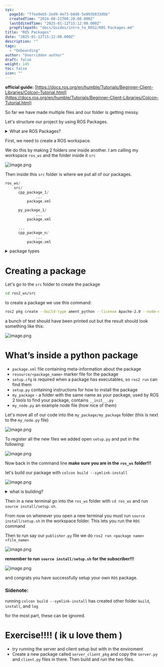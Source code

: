```yaml
---
sys:
  pageId: "7fea9eb5-2ed9-4e73-b6d6-5e093b833dbb"
  createdTime: "2024-08-21T00:28:00.000Z"
  lastEditedTime: "2025-01-12T15:12:00.000Z"
  propFilepath: "docs/Guides/intro_to_ROS2/ROS Packages.md"
title: "ROS Packages"
date: "2025-01-12T15:12:00.000Z"
description: ""
tags:
  - "Onboarding"
author: "Overridden author"
draft: false
weight: 145
toc: false
icon: ""
---
```


**official guide:** [https://docs.ros.org/en/humble/Tutorials/Beginner-Client-Libraries/Colcon-Tutorial.html](https://docs.ros.org/en/humble/Tutorials/Beginner-Client-Libraries/Colcon-Tutorial.html)

So far we have made multiple files and our folder is getting messy.

Let's structure our project by using ROS Packages.

<details>

<summary>What are ROS Packages?</summary>

ROS Packages are, as the name implies, packages of code that are highly sharable between ROS developers.

They consist of a folder, `package.xml` file, and source code

```python
      cpp_package_1/
		      ... imagine much code files here ..
          package.xml
```

</details>

First, we need to create a ROS workspace.

We do this by making 2 folders one inside another. I am calling my workspace `ros_ws` and the folder inside it `src`

![image.png](https://prod-files-secure.s3.us-west-2.amazonaws.com/d518164a-d88e-44d1-a4ee-3adb3bd8bce0/70706947-fd18-4537-a67b-e12946812d31/image.png?X-Amz-Algorithm=AWS4-HMAC-SHA256&X-Amz-Content-Sha256=UNSIGNED-PAYLOAD&X-Amz-Credential=ASIAZI2LB4662DKXWOWQ%2F20250606%2Fus-west-2%2Fs3%2Faws4_request&X-Amz-Date=20250606T050955Z&X-Amz-Expires=3600&X-Amz-Security-Token=IQoJb3JpZ2luX2VjEH0aCXVzLXdlc3QtMiJHMEUCIDFyeAPZig1LGr10jJ39vXjhD8545ltBIbcyUglvgHA9AiEAheDTTC2Zyd60nt2yhI4aKceDaVhBRHEaWCYwk4azGIkq%2FwMIVhAAGgw2Mzc0MjMxODM4MDUiDIGmE9QSrPxde5JG1CrcAzNST3YGKwbwvZmZukLhdUG%2FZhOZto6dN6XXyzYGQ10s9A8PUuiqiNia8NyxJnj5MKc8yuAo7euy2tOQYK8%2FIUYQW4sUATT59Gg7oO5HRpWdNYKKqcyNFnayZXvFKJGZXz6jSiKgTkCAOnHVdPvot%2BCs6fppn%2Bv42uicRECkfNXMd8zi7J%2Ftp%2F2SYDYf0sDChjIkN9Bqo%2FlIibsGkJhnDcF3TZdLEOPr%2BrENXNucpw5COPibBKeeP3FQvOjdeQ0HCq387rCnjIUeNeO6F4CjAyWQToUeS9nce6NFkJCPzJD49sAjr%2FbeeXwt7MHZzfMXnZkTCOghQeFFjan%2BiiWKtiH52RAdua8TezOCs57bO%2BPVdOswyTjagx6%2BtdNYOhJ6863GLtvgM9FPodI3cckxD%2F6wRhk9BtqxMtkhmZOG70nvtdmnXWHt1SrV9B7yTZAhf3ognsNag2qiW%2BIR%2F17W33FFEiPmmaAA4pUNcgo4mxNmB62nz5ix%2FV%2Fzb713wBX9h5aRTEIJ00bOOwkS%2Fbd3lYHZ0%2FsXBFfsNYyDyw3EZmCkaaJW%2FIN%2FbEoHoWQvixM2cc6%2FxM44gbpjdsQmcJv%2BhFnW2JL21sRyvHvpVsfAZaAGRJROfbBR%2FKyHlA3jMLXgicIGOqUB7qpYnugCelHLFkVwByYtwOXU2f1U3aaKlyXIwETXfMpSrWM0iVUZjspHN%2FA2dmj8GMv5NNrcmOQde%2FRZh2c8d1sr72IeYQST7Ucy9rcRLCbeHPcmmynvLtMDxXekupg0RNTgGDU9K2sOGETD04m1onEeKJ9%2BZkQqHGZc9Cfpz%2BbyZwpfI9sS9nX8TI%2BYCt7PiKpg%2Fu%2FjR02%2BqyV%2FCN3jfSKafu8d&X-Amz-Signature=db73faa77eb7dacb2a92a6976762255cb11444ef8941a90257c3d4fc2becce08&X-Amz-SignedHeaders=host&x-id=GetObject)

Then inside this `src` folder is where we put all of our packages.

```python
ros_ws/
    src/
      cpp_package_1/
		      ...
          package.xml

      py_package_1/
		      ...
          package.xml

      ...
      cpp_package_n/
		      ...
          package.xml

```

<details>

<summary>package types</summary>

packages can be either `C++` or python.

the intern file structure is different for each but for this guide we will stick to creating python packages

</details>

# Creating a package

Let's go to the `src` folder to create the package

```bash
cd ros2_ws/src
```

to create a package we use this command:

```bash
ros2 pkg create --build-type ament_python --license Apache-2.0 --node-name my_node my_package
```

a bunch of text should have been printed out but the result should look something like this:

![image.png](https://prod-files-secure.s3.us-west-2.amazonaws.com/d518164a-d88e-44d1-a4ee-3adb3bd8bce0/e6cf1e3f-8512-4a3e-b131-079f800bf3e8/image.png?X-Amz-Algorithm=AWS4-HMAC-SHA256&X-Amz-Content-Sha256=UNSIGNED-PAYLOAD&X-Amz-Credential=ASIAZI2LB4662DKXWOWQ%2F20250606%2Fus-west-2%2Fs3%2Faws4_request&X-Amz-Date=20250606T050955Z&X-Amz-Expires=3600&X-Amz-Security-Token=IQoJb3JpZ2luX2VjEH0aCXVzLXdlc3QtMiJHMEUCIDFyeAPZig1LGr10jJ39vXjhD8545ltBIbcyUglvgHA9AiEAheDTTC2Zyd60nt2yhI4aKceDaVhBRHEaWCYwk4azGIkq%2FwMIVhAAGgw2Mzc0MjMxODM4MDUiDIGmE9QSrPxde5JG1CrcAzNST3YGKwbwvZmZukLhdUG%2FZhOZto6dN6XXyzYGQ10s9A8PUuiqiNia8NyxJnj5MKc8yuAo7euy2tOQYK8%2FIUYQW4sUATT59Gg7oO5HRpWdNYKKqcyNFnayZXvFKJGZXz6jSiKgTkCAOnHVdPvot%2BCs6fppn%2Bv42uicRECkfNXMd8zi7J%2Ftp%2F2SYDYf0sDChjIkN9Bqo%2FlIibsGkJhnDcF3TZdLEOPr%2BrENXNucpw5COPibBKeeP3FQvOjdeQ0HCq387rCnjIUeNeO6F4CjAyWQToUeS9nce6NFkJCPzJD49sAjr%2FbeeXwt7MHZzfMXnZkTCOghQeFFjan%2BiiWKtiH52RAdua8TezOCs57bO%2BPVdOswyTjagx6%2BtdNYOhJ6863GLtvgM9FPodI3cckxD%2F6wRhk9BtqxMtkhmZOG70nvtdmnXWHt1SrV9B7yTZAhf3ognsNag2qiW%2BIR%2F17W33FFEiPmmaAA4pUNcgo4mxNmB62nz5ix%2FV%2Fzb713wBX9h5aRTEIJ00bOOwkS%2Fbd3lYHZ0%2FsXBFfsNYyDyw3EZmCkaaJW%2FIN%2FbEoHoWQvixM2cc6%2FxM44gbpjdsQmcJv%2BhFnW2JL21sRyvHvpVsfAZaAGRJROfbBR%2FKyHlA3jMLXgicIGOqUB7qpYnugCelHLFkVwByYtwOXU2f1U3aaKlyXIwETXfMpSrWM0iVUZjspHN%2FA2dmj8GMv5NNrcmOQde%2FRZh2c8d1sr72IeYQST7Ucy9rcRLCbeHPcmmynvLtMDxXekupg0RNTgGDU9K2sOGETD04m1onEeKJ9%2BZkQqHGZc9Cfpz%2BbyZwpfI9sS9nX8TI%2BYCt7PiKpg%2Fu%2FjR02%2BqyV%2FCN3jfSKafu8d&X-Amz-Signature=0d6bb9fe64929590defecf71ee2a6fe159426a279ab70178f0ab84f4dd1b493c&X-Amz-SignedHeaders=host&x-id=GetObject)

# What’s inside a python package

- `package.xml` file containing meta-information about the package
- `resource/<package_name>` marker file for the package
- `setup.cfg` is required when a package has executables, so `ros2 run` can find them
- `setup.py` containing instructions for how to install the package
- `my_package` - a folder with the same name as your package, used by ROS 2 tools to find your package, contains `__init__.py`
- `my_node.py` an example node file (how nice of them)

Let's move all of our code into the `my_package/my_package` folder (this is next to the `my_node.py` file)

![image.png](https://prod-files-secure.s3.us-west-2.amazonaws.com/d518164a-d88e-44d1-a4ee-3adb3bd8bce0/9ce58f11-0da9-4d3e-b86d-506a9685d378/image.png?X-Amz-Algorithm=AWS4-HMAC-SHA256&X-Amz-Content-Sha256=UNSIGNED-PAYLOAD&X-Amz-Credential=ASIAZI2LB4662DKXWOWQ%2F20250606%2Fus-west-2%2Fs3%2Faws4_request&X-Amz-Date=20250606T050955Z&X-Amz-Expires=3600&X-Amz-Security-Token=IQoJb3JpZ2luX2VjEH0aCXVzLXdlc3QtMiJHMEUCIDFyeAPZig1LGr10jJ39vXjhD8545ltBIbcyUglvgHA9AiEAheDTTC2Zyd60nt2yhI4aKceDaVhBRHEaWCYwk4azGIkq%2FwMIVhAAGgw2Mzc0MjMxODM4MDUiDIGmE9QSrPxde5JG1CrcAzNST3YGKwbwvZmZukLhdUG%2FZhOZto6dN6XXyzYGQ10s9A8PUuiqiNia8NyxJnj5MKc8yuAo7euy2tOQYK8%2FIUYQW4sUATT59Gg7oO5HRpWdNYKKqcyNFnayZXvFKJGZXz6jSiKgTkCAOnHVdPvot%2BCs6fppn%2Bv42uicRECkfNXMd8zi7J%2Ftp%2F2SYDYf0sDChjIkN9Bqo%2FlIibsGkJhnDcF3TZdLEOPr%2BrENXNucpw5COPibBKeeP3FQvOjdeQ0HCq387rCnjIUeNeO6F4CjAyWQToUeS9nce6NFkJCPzJD49sAjr%2FbeeXwt7MHZzfMXnZkTCOghQeFFjan%2BiiWKtiH52RAdua8TezOCs57bO%2BPVdOswyTjagx6%2BtdNYOhJ6863GLtvgM9FPodI3cckxD%2F6wRhk9BtqxMtkhmZOG70nvtdmnXWHt1SrV9B7yTZAhf3ognsNag2qiW%2BIR%2F17W33FFEiPmmaAA4pUNcgo4mxNmB62nz5ix%2FV%2Fzb713wBX9h5aRTEIJ00bOOwkS%2Fbd3lYHZ0%2FsXBFfsNYyDyw3EZmCkaaJW%2FIN%2FbEoHoWQvixM2cc6%2FxM44gbpjdsQmcJv%2BhFnW2JL21sRyvHvpVsfAZaAGRJROfbBR%2FKyHlA3jMLXgicIGOqUB7qpYnugCelHLFkVwByYtwOXU2f1U3aaKlyXIwETXfMpSrWM0iVUZjspHN%2FA2dmj8GMv5NNrcmOQde%2FRZh2c8d1sr72IeYQST7Ucy9rcRLCbeHPcmmynvLtMDxXekupg0RNTgGDU9K2sOGETD04m1onEeKJ9%2BZkQqHGZc9Cfpz%2BbyZwpfI9sS9nX8TI%2BYCt7PiKpg%2Fu%2FjR02%2BqyV%2FCN3jfSKafu8d&X-Amz-Signature=7adf161c02c48366d3a067de972183834e3f37af95f03fc1baa0c0a31d0d21c7&X-Amz-SignedHeaders=host&x-id=GetObject)

To register all the new files we added open `setup.py` and put in the following:

![image.png](https://prod-files-secure.s3.us-west-2.amazonaws.com/d518164a-d88e-44d1-a4ee-3adb3bd8bce0/1cd7c262-4cae-4496-9d75-c178537d24a2/image.png?X-Amz-Algorithm=AWS4-HMAC-SHA256&X-Amz-Content-Sha256=UNSIGNED-PAYLOAD&X-Amz-Credential=ASIAZI2LB4662DKXWOWQ%2F20250606%2Fus-west-2%2Fs3%2Faws4_request&X-Amz-Date=20250606T050955Z&X-Amz-Expires=3600&X-Amz-Security-Token=IQoJb3JpZ2luX2VjEH0aCXVzLXdlc3QtMiJHMEUCIDFyeAPZig1LGr10jJ39vXjhD8545ltBIbcyUglvgHA9AiEAheDTTC2Zyd60nt2yhI4aKceDaVhBRHEaWCYwk4azGIkq%2FwMIVhAAGgw2Mzc0MjMxODM4MDUiDIGmE9QSrPxde5JG1CrcAzNST3YGKwbwvZmZukLhdUG%2FZhOZto6dN6XXyzYGQ10s9A8PUuiqiNia8NyxJnj5MKc8yuAo7euy2tOQYK8%2FIUYQW4sUATT59Gg7oO5HRpWdNYKKqcyNFnayZXvFKJGZXz6jSiKgTkCAOnHVdPvot%2BCs6fppn%2Bv42uicRECkfNXMd8zi7J%2Ftp%2F2SYDYf0sDChjIkN9Bqo%2FlIibsGkJhnDcF3TZdLEOPr%2BrENXNucpw5COPibBKeeP3FQvOjdeQ0HCq387rCnjIUeNeO6F4CjAyWQToUeS9nce6NFkJCPzJD49sAjr%2FbeeXwt7MHZzfMXnZkTCOghQeFFjan%2BiiWKtiH52RAdua8TezOCs57bO%2BPVdOswyTjagx6%2BtdNYOhJ6863GLtvgM9FPodI3cckxD%2F6wRhk9BtqxMtkhmZOG70nvtdmnXWHt1SrV9B7yTZAhf3ognsNag2qiW%2BIR%2F17W33FFEiPmmaAA4pUNcgo4mxNmB62nz5ix%2FV%2Fzb713wBX9h5aRTEIJ00bOOwkS%2Fbd3lYHZ0%2FsXBFfsNYyDyw3EZmCkaaJW%2FIN%2FbEoHoWQvixM2cc6%2FxM44gbpjdsQmcJv%2BhFnW2JL21sRyvHvpVsfAZaAGRJROfbBR%2FKyHlA3jMLXgicIGOqUB7qpYnugCelHLFkVwByYtwOXU2f1U3aaKlyXIwETXfMpSrWM0iVUZjspHN%2FA2dmj8GMv5NNrcmOQde%2FRZh2c8d1sr72IeYQST7Ucy9rcRLCbeHPcmmynvLtMDxXekupg0RNTgGDU9K2sOGETD04m1onEeKJ9%2BZkQqHGZc9Cfpz%2BbyZwpfI9sS9nX8TI%2BYCt7PiKpg%2Fu%2FjR02%2BqyV%2FCN3jfSKafu8d&X-Amz-Signature=c98fbea1615d0fe31af07cd14d98d7fcab03620a762f8eea7a8f2c29911ee397&X-Amz-SignedHeaders=host&x-id=GetObject)

Now back in the command line **make sure you are in the** **`ros_ws`** **folder!!!**

let's build our package with `colcon build --symlink-install`

![image.png](https://prod-files-secure.s3.us-west-2.amazonaws.com/d518164a-d88e-44d1-a4ee-3adb3bd8bce0/2f2a0d27-b173-48fd-b189-5f5c0ce65619/image.png?X-Amz-Algorithm=AWS4-HMAC-SHA256&X-Amz-Content-Sha256=UNSIGNED-PAYLOAD&X-Amz-Credential=ASIAZI2LB4662DKXWOWQ%2F20250606%2Fus-west-2%2Fs3%2Faws4_request&X-Amz-Date=20250606T050955Z&X-Amz-Expires=3600&X-Amz-Security-Token=IQoJb3JpZ2luX2VjEH0aCXVzLXdlc3QtMiJHMEUCIDFyeAPZig1LGr10jJ39vXjhD8545ltBIbcyUglvgHA9AiEAheDTTC2Zyd60nt2yhI4aKceDaVhBRHEaWCYwk4azGIkq%2FwMIVhAAGgw2Mzc0MjMxODM4MDUiDIGmE9QSrPxde5JG1CrcAzNST3YGKwbwvZmZukLhdUG%2FZhOZto6dN6XXyzYGQ10s9A8PUuiqiNia8NyxJnj5MKc8yuAo7euy2tOQYK8%2FIUYQW4sUATT59Gg7oO5HRpWdNYKKqcyNFnayZXvFKJGZXz6jSiKgTkCAOnHVdPvot%2BCs6fppn%2Bv42uicRECkfNXMd8zi7J%2Ftp%2F2SYDYf0sDChjIkN9Bqo%2FlIibsGkJhnDcF3TZdLEOPr%2BrENXNucpw5COPibBKeeP3FQvOjdeQ0HCq387rCnjIUeNeO6F4CjAyWQToUeS9nce6NFkJCPzJD49sAjr%2FbeeXwt7MHZzfMXnZkTCOghQeFFjan%2BiiWKtiH52RAdua8TezOCs57bO%2BPVdOswyTjagx6%2BtdNYOhJ6863GLtvgM9FPodI3cckxD%2F6wRhk9BtqxMtkhmZOG70nvtdmnXWHt1SrV9B7yTZAhf3ognsNag2qiW%2BIR%2F17W33FFEiPmmaAA4pUNcgo4mxNmB62nz5ix%2FV%2Fzb713wBX9h5aRTEIJ00bOOwkS%2Fbd3lYHZ0%2FsXBFfsNYyDyw3EZmCkaaJW%2FIN%2FbEoHoWQvixM2cc6%2FxM44gbpjdsQmcJv%2BhFnW2JL21sRyvHvpVsfAZaAGRJROfbBR%2FKyHlA3jMLXgicIGOqUB7qpYnugCelHLFkVwByYtwOXU2f1U3aaKlyXIwETXfMpSrWM0iVUZjspHN%2FA2dmj8GMv5NNrcmOQde%2FRZh2c8d1sr72IeYQST7Ucy9rcRLCbeHPcmmynvLtMDxXekupg0RNTgGDU9K2sOGETD04m1onEeKJ9%2BZkQqHGZc9Cfpz%2BbyZwpfI9sS9nX8TI%2BYCt7PiKpg%2Fu%2FjR02%2BqyV%2FCN3jfSKafu8d&X-Amz-Signature=0c5b137e42af906a3f6b99aff3914d64dc7d9819441f164936db94658c263f58&X-Amz-SignedHeaders=host&x-id=GetObject)

<details>

<summary>what is building?</summary>

if you are a CS major at Rose-Hulman you will learn the answer to this in CSSE132

but TLDR; is it combines all the code files into one program that can be run easily 

</details>

Then in a new terminal go into the `ros_ws` folder with `cd ros_ws` and run `source install/setup.sh`. 

From now on whenever you open a new terminal you must run `source install/setup.sh` in the workspace folder. This lets you run the `ROS` command

Then to run say our `publisher.py` file we do `ros2 run <package name> <file_name>`

![image.png](https://prod-files-secure.s3.us-west-2.amazonaws.com/d518164a-d88e-44d1-a4ee-3adb3bd8bce0/4f4b1219-3a44-4632-aa0a-ce3471699f59/image.png?X-Amz-Algorithm=AWS4-HMAC-SHA256&X-Amz-Content-Sha256=UNSIGNED-PAYLOAD&X-Amz-Credential=ASIAZI2LB4662DKXWOWQ%2F20250606%2Fus-west-2%2Fs3%2Faws4_request&X-Amz-Date=20250606T050955Z&X-Amz-Expires=3600&X-Amz-Security-Token=IQoJb3JpZ2luX2VjEH0aCXVzLXdlc3QtMiJHMEUCIDFyeAPZig1LGr10jJ39vXjhD8545ltBIbcyUglvgHA9AiEAheDTTC2Zyd60nt2yhI4aKceDaVhBRHEaWCYwk4azGIkq%2FwMIVhAAGgw2Mzc0MjMxODM4MDUiDIGmE9QSrPxde5JG1CrcAzNST3YGKwbwvZmZukLhdUG%2FZhOZto6dN6XXyzYGQ10s9A8PUuiqiNia8NyxJnj5MKc8yuAo7euy2tOQYK8%2FIUYQW4sUATT59Gg7oO5HRpWdNYKKqcyNFnayZXvFKJGZXz6jSiKgTkCAOnHVdPvot%2BCs6fppn%2Bv42uicRECkfNXMd8zi7J%2Ftp%2F2SYDYf0sDChjIkN9Bqo%2FlIibsGkJhnDcF3TZdLEOPr%2BrENXNucpw5COPibBKeeP3FQvOjdeQ0HCq387rCnjIUeNeO6F4CjAyWQToUeS9nce6NFkJCPzJD49sAjr%2FbeeXwt7MHZzfMXnZkTCOghQeFFjan%2BiiWKtiH52RAdua8TezOCs57bO%2BPVdOswyTjagx6%2BtdNYOhJ6863GLtvgM9FPodI3cckxD%2F6wRhk9BtqxMtkhmZOG70nvtdmnXWHt1SrV9B7yTZAhf3ognsNag2qiW%2BIR%2F17W33FFEiPmmaAA4pUNcgo4mxNmB62nz5ix%2FV%2Fzb713wBX9h5aRTEIJ00bOOwkS%2Fbd3lYHZ0%2FsXBFfsNYyDyw3EZmCkaaJW%2FIN%2FbEoHoWQvixM2cc6%2FxM44gbpjdsQmcJv%2BhFnW2JL21sRyvHvpVsfAZaAGRJROfbBR%2FKyHlA3jMLXgicIGOqUB7qpYnugCelHLFkVwByYtwOXU2f1U3aaKlyXIwETXfMpSrWM0iVUZjspHN%2FA2dmj8GMv5NNrcmOQde%2FRZh2c8d1sr72IeYQST7Ucy9rcRLCbeHPcmmynvLtMDxXekupg0RNTgGDU9K2sOGETD04m1onEeKJ9%2BZkQqHGZc9Cfpz%2BbyZwpfI9sS9nX8TI%2BYCt7PiKpg%2Fu%2FjR02%2BqyV%2FCN3jfSKafu8d&X-Amz-Signature=e26355597b7550c7b7cee0eb7cc861a9da0a9f9e4dad6e3faff4b9b2bf24daa3&X-Amz-SignedHeaders=host&x-id=GetObject)

**remember to run** **`source install/setup.sh`** **for the subscriber!!!**

![image.png](https://prod-files-secure.s3.us-west-2.amazonaws.com/d518164a-d88e-44d1-a4ee-3adb3bd8bce0/02121119-dad4-49ec-8356-c956108b4243/image.png?X-Amz-Algorithm=AWS4-HMAC-SHA256&X-Amz-Content-Sha256=UNSIGNED-PAYLOAD&X-Amz-Credential=ASIAZI2LB4662DKXWOWQ%2F20250606%2Fus-west-2%2Fs3%2Faws4_request&X-Amz-Date=20250606T050955Z&X-Amz-Expires=3600&X-Amz-Security-Token=IQoJb3JpZ2luX2VjEH0aCXVzLXdlc3QtMiJHMEUCIDFyeAPZig1LGr10jJ39vXjhD8545ltBIbcyUglvgHA9AiEAheDTTC2Zyd60nt2yhI4aKceDaVhBRHEaWCYwk4azGIkq%2FwMIVhAAGgw2Mzc0MjMxODM4MDUiDIGmE9QSrPxde5JG1CrcAzNST3YGKwbwvZmZukLhdUG%2FZhOZto6dN6XXyzYGQ10s9A8PUuiqiNia8NyxJnj5MKc8yuAo7euy2tOQYK8%2FIUYQW4sUATT59Gg7oO5HRpWdNYKKqcyNFnayZXvFKJGZXz6jSiKgTkCAOnHVdPvot%2BCs6fppn%2Bv42uicRECkfNXMd8zi7J%2Ftp%2F2SYDYf0sDChjIkN9Bqo%2FlIibsGkJhnDcF3TZdLEOPr%2BrENXNucpw5COPibBKeeP3FQvOjdeQ0HCq387rCnjIUeNeO6F4CjAyWQToUeS9nce6NFkJCPzJD49sAjr%2FbeeXwt7MHZzfMXnZkTCOghQeFFjan%2BiiWKtiH52RAdua8TezOCs57bO%2BPVdOswyTjagx6%2BtdNYOhJ6863GLtvgM9FPodI3cckxD%2F6wRhk9BtqxMtkhmZOG70nvtdmnXWHt1SrV9B7yTZAhf3ognsNag2qiW%2BIR%2F17W33FFEiPmmaAA4pUNcgo4mxNmB62nz5ix%2FV%2Fzb713wBX9h5aRTEIJ00bOOwkS%2Fbd3lYHZ0%2FsXBFfsNYyDyw3EZmCkaaJW%2FIN%2FbEoHoWQvixM2cc6%2FxM44gbpjdsQmcJv%2BhFnW2JL21sRyvHvpVsfAZaAGRJROfbBR%2FKyHlA3jMLXgicIGOqUB7qpYnugCelHLFkVwByYtwOXU2f1U3aaKlyXIwETXfMpSrWM0iVUZjspHN%2FA2dmj8GMv5NNrcmOQde%2FRZh2c8d1sr72IeYQST7Ucy9rcRLCbeHPcmmynvLtMDxXekupg0RNTgGDU9K2sOGETD04m1onEeKJ9%2BZkQqHGZc9Cfpz%2BbyZwpfI9sS9nX8TI%2BYCt7PiKpg%2Fu%2FjR02%2BqyV%2FCN3jfSKafu8d&X-Amz-Signature=d4fc2f4f56360e4e0b6dcf81dd978205d589ed15f3770c2aee4eda663ce48618&X-Amz-SignedHeaders=host&x-id=GetObject)

and congrats you have successfully setup your own `ROS` package.

### Sidenote:

running `colcon build --symlink-install` has created other folder `build`, `install`, and `log`

for the most part, these can be ignored.

# Exercise!!!! ( ik u love them )

- try running the server and client setup but with in the enviroment
- Create a new package called `server_client_pkg` and copy the `server.py` and `client.py` files in there. Then build and run the two files.
